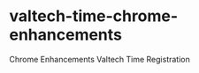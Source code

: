 valtech-time-chrome-enhancements
================================

Chrome Enhancements Valtech Time Registration